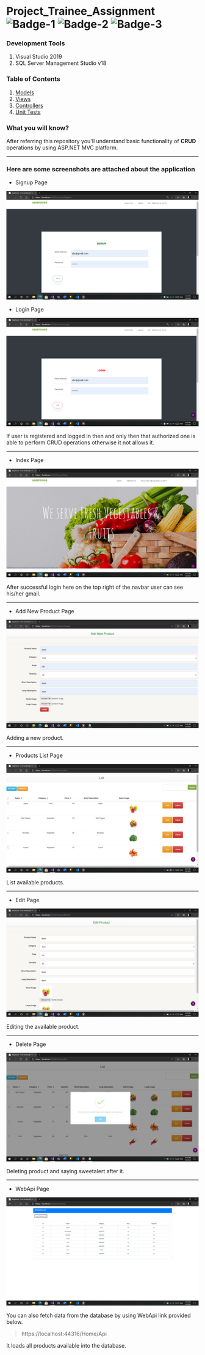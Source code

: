 # Project_Trainee_Assignment ![Badge-1](https://img.shields.io/badge/ASP-MVC--4.8-orange) ![Badge-2](https://img.shields.io/badge/Visual-C%23-lightgrey) ![Badge-3](https://img.shields.io/badge/bootstrap-v3.2.1-blue)

### Development Tools
1. Visual Studio 2019
2. SQL Server Management Studio v18

### Table of Contents
1. [Models](https://github.com/SnehGhetiya/Project_Trainee_Assignment/tree/master/ProductManagement/ProductManagement/Models)
2. [Views](https://github.com/SnehGhetiya/Project_Trainee_Assignment/tree/master/ProductManagement/ProductManagement/Views)
3. [Controllers](https://github.com/SnehGhetiya/Project_Trainee_Assignment/tree/master/ProductManagement/ProductManagement/Controllers)
4. [Unit Tests](https://github.com/SnehGhetiya/Project_Trainee_Assignment/tree/master/ProductManagement/ProductManagement.Tests)

### What you will know?
After referring this repository you'll understand basic functionality of **CRUD** operations by using ASP.NET MVC platform.

---

### Here are some screenshots are attached about the application

* Signup Page

![Signup Page](/Screenshots/1119.png)

* Login Page

![Login Page](/Screenshots/1120.png)

If user is registered and logged in then and only then that authorized one is able to perform CRUD operations otherwise it not allows it.

---

* Index Page

![Index Page](/Screenshots/1116.png)

After successful login here on the top right of the navbar user can see his/her gmail.

---

* Add New Product Page

![Add Page](/Screenshots/1114.png)

Adding a new product.

---

* Products List Page

![List Page](/Screenshots/1122.png)

List available products.

---

* Edit Page

![Edit Page](/Screenshots/1118.png)

Editing the available product.

---

* Delete Page

![Delete Page](/Screenshots/1113.png)

Deleting product and saying sweetalert after it.

---

* WebApi Page

![Api Page](/Screenshots/1121.png)

You can also fetch data from the database by using WebApi link provided below.

> https://localhost:44316/Home/Api

It loads all products available into the database.
